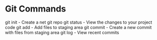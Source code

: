 # Git Commands

git init - Create a net git repo
git status - View the changes to your project code
git add - Add files to staging area
git commit - Create a new commit with files from staging area
git log - View recent commits
